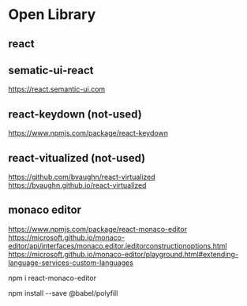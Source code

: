 # Open Library

## react

## sematic-ui-react
https://react.semantic-ui.com


## react-keydown (not-used)
https://www.npmjs.com/package/react-keydown



## react-vitualized (not-used)
https://github.com/bvaughn/react-virtualized
https://bvaughn.github.io/react-virtualized



## monaco editor
https://www.npmjs.com/package/react-monaco-editor
https://microsoft.github.io/monaco-editor/api/interfaces/monaco.editor.ieditorconstructionoptions.html
https://microsoft.github.io/monaco-editor/playground.html#extending-language-services-custom-languages

npm i react-monaco-editor



npm install --save @babel/polyfill
